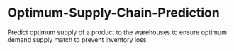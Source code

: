 # Optimum-Supply-Chain-Prediction
Predict optimum supply of a product to the warehouses to ensure optimum demand supply match to prevent inventory loss
